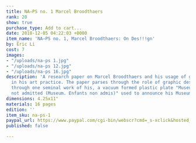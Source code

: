 ```yaml
---
title: NA–PS no. 1 Marcel Broodthaers
rank: 20
show: true
purchase_type: Add to cart...
date: 2018-12-05 04:22:03 +0000
item_name: 'NA–PS no. 1, Marcel Broodthaers: On Des!!!gn'
by: Eric Li
cost: 7
images:
- "/uploads/na-ps 1.jpg"
- "/uploads/na-ps 12.jpg"
- "/uploads/na-ps 16.jpg"
description: 'A research paper on Marcel Broodthaers and his usage of graphic design
  in his art practice. The paper parses through the role of graphic design in art
  through one seminal work of his, a vacuum formed plastic plate "Museum. Children
  not admitted (Museum. Enfants non admis)" used to announce his Museum of Eagles. '
dimensions: 4.25x11"
materials: 16 pages
edition: ''
item_sku: na-ps-1
paypal_url: https://www.paypal.com/cgi-bin/webscr?cmd=_s-xclick&hosted_button_id=J4CZKQVLNKCY2
published: false

---
```

